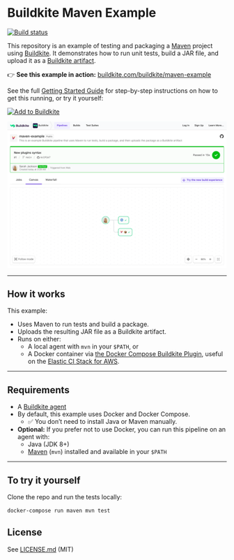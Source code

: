 # Buildkite Maven Example

[![Build status](https://badge.buildkite.com/a947f64837044296a1ea4394819872e0544a4647a3400e6634.svg)](https://buildkite.com/buildkite/maven-example)

This repository is an example of testing and packaging a [Maven](http://maven.apache.org) project using [Buildkite](https://buildkite.com).
It demonstrates how to run unit tests, build a JAR file, and upload it as a [Buildkite artifact](https://buildkite.com/docs/builds/artifacts).

👉 **See this example in action:** [buildkite.com/buildkite/maven-example](https://buildkite.com/buildkite/maven-example)

See the full [Getting Started Guide](https://buildkite.com/docs/guides/getting-started) for step-by-step instructions on how to get this running, or try it yourself:

[![Add to Buildkite](https://buildkite.com/button.svg)](https://buildkite.com/new)

<a href="https://buildkite.com/buildkite/maven-example/builds/latest?branch=main">
  <img width="2400" alt="Screenshot of example pipeline build page" src=".buildkite/screenshot.png" />
</a>

---

## How it works

This example:
- Uses Maven to run tests and build a package.
- Uploads the resulting JAR file as a Buildkite artifact.
- Runs on either:
  - A local agent with `mvn` in your `$PATH`, or
  - A Docker container via [the Docker Compose Buildkite Plugin](https://github.com/buildkite-plugins/docker-compose-buildkite-plugin), useful on the [Elastic CI Stack for AWS](https://github.com/buildkite/elastic-ci-stack-for-aws).

---

## Requirements

- A [Buildkite agent](https://buildkite.com/docs/agent)
- By default, this example uses Docker and Docker Compose.
  - ✅ You don’t need to install Java or Maven manually.
- **Optional:** If you prefer not to use Docker, you can run this pipeline on an agent with:
  - Java (JDK 8+)
  - [Maven](https://maven.apache.org) (`mvn`) installed and available in your `$PATH`

---

## To try it yourself

Clone the repo and run the tests locally:

```bash
docker-compose run maven mvn test
```

## License

See [LICENSE.md](LICENSE.md) (MIT)